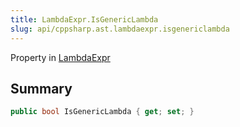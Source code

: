 ```yaml
---
title: LambdaExpr.IsGenericLambda
slug: api/cppsharp.ast.lambdaexpr.isgenericlambda
---
```

Property in [LambdaExpr](/api/cppsharp/ast/lambdaexpr)

## Summary



```csharp
public bool IsGenericLambda { get; set; }
```

